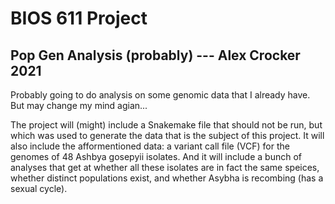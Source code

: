 # BIOS 611 Project
## Pop Gen Analysis (probably) --- Alex Crocker 2021

Probably going to do analysis on some genomic data that I already have. But may change my mind agian... 

The project will (might) include a Snakemake file that should not be run, but which was used to generate the data that is the subject of this project. 
It will also include the afformentioned data: a variant call file (VCF) for the genomes of 48 Ashbya gosepyii isolates. And it will include a bunch of analyses that get at whether all these isolates are in fact the same speices, whether distinct populations exist, and whether Asybha is recombing (has a sexual cycle).
